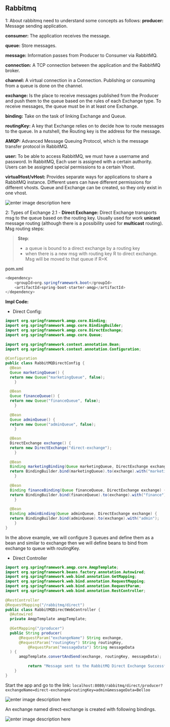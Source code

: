 ## Rabbitmq

1: About rabbitmq need to understand some concepts as follows:
**producer:** Message sending application.

**consumer:** The application receives the message.

**queue:** Store messages.

**message:** Information passes from Producer to Consumer via RabbitMQ.

**connection:** A TCP connection between the application and the RabbitMQ broker.

**channel:** A virtual connection in a Connection. Publishing or consuming from a queue is done on the channel.

**exchange:** Is the place to receive messages published from the Producer and push them to the queue based on the rules of each Exchange type. To receive messages, the queue must be in at least one Exchange.

**binding:** Take on the task of linking Exchange and Queue.

**routingKey:** A key that Exchange relies on to decide how to route messages to the queue. In a nutshell, the Routing key is the address for the message.

**AMQP:** Advanced Message Queuing Protocol, which is the message transfer protocol in RabbitMQ.

**user:** To be able to access RabbitMQ, we must have a username and password. In RabbitMQ, Each user is assigned with a certain authority. Users can be assigned special permissions to a certain Vhost.

**virtualHost/vHost:** Provides separate ways for applications to share a RabbitMQ instance. Different users can have different permissions for different vhosts. Queue and Exchange can be created, so they only exist in one vhost.


![enter image description here](https://images.viblo.asia/a1571d98-cb4e-4f3a-9757-117a492be32c.png)

2: Types of Exchange
2.1 - **Direct Exchange:** Direct Exchange transports msg to the queue based on the routing key. Usually used for work **unicast** message routing (although there is a possibility used for **multicast** routing).
Msg routing steps:
>**Step**:
> + a queue is bound to a direct exchange by a routing key
> + when there is a new msg with routing key R to direct exchange. Msg will be moved to that queue if R=K

pom.xml
```java
<dependency>
	<groupId>org.springframework.boot</groupId>
	<artifactId>spring-boot-starter-amqp</artifactId>
</dependency>
```

**Impl Code:**
- Direct Config:
```java
import org.springframework.amqp.core.Binding;  
import org.springframework.amqp.core.BindingBuilder;  
import org.springframework.amqp.core.DirectExchange;  
import org.springframework.amqp.core.Queue;  
  
import org.springframework.context.annotation.Bean;  
import org.springframework.context.annotation.Configuration;  
  
@Configuration  
public class RabbitMQDirectConfig {  
  @Bean  
  Queue marketingQueue() {  
  return new Queue("marketingQueue", false);  
    }  
  
  @Bean  
  Queue financeQueue() {  
  return new Queue("financeQueue", false);  
    }  
  
  @Bean  
  Queue adminQueue() {  
  return new Queue("adminQueue", false);  
    }  
  
  @Bean  
  DirectExchange exchange() {  
  return new DirectExchange("direct-exchange");  
    }  
  
  @Bean  
  Binding marketingBinding(Queue marketingQueue, DirectExchange exchange) {  
  return BindingBuilder.bind(marketingQueue).to(exchange).with("marketing");  
    }  
  
  @Bean  
  Binding financeBinding(Queue financeQueue, DirectExchange exchange) {  
  return BindingBuilder.bind(financeQueue).to(exchange).with("finance");  
    }  
  
  @Bean  
  Binding adminBinding(Queue adminQueue, DirectExchange exchange) {  
  return BindingBuilder.bind(adminQueue).to(exchange).with("admin");  
    }  
}
```
In the above example, we will configure 3 queues and define them as a bean and similar to exchange then we will define beans to bind from exchange to queue with routingKey.

- Direct Controller
```java
import org.springframework.amqp.core.AmqpTemplate;  
import org.springframework.beans.factory.annotation.Autowired;  
import org.springframework.web.bind.annotation.GetMapping;  
import org.springframework.web.bind.annotation.RequestMapping;  
import org.springframework.web.bind.annotation.RequestParam;  
import org.springframework.web.bind.annotation.RestController;  
  
@RestController  
@RequestMapping("/rabbitmq/direct")  
public class RabbitMQDirectWebController {  
  @Autowired  
  private AmqpTemplate amqpTemplate;  
  
  @GetMapping("/producer")  
  public String producer(
	  @RequestParam("exchangeName") String exchange,
	  @RequestParam("routingKey") String routingKey,
      	  @RequestParam("messageData") String messageData  
  ) {
	  amqpTemplate.convertAndSend(exchange, routingKey, messageData);
	  
          return "Message sent to the RabbitMQ Direct Exchange Successfully";  
    }  
}
```
Start the app and go to the link: `localhost:8080/rabbitmq/direct/producer?exchangeName=direct-exchange&routingKey=admin&messageData=Belloo`

![enter image description here](https://www.javainuse.com/3-rabbit-direct-exchange-queues-min.JPG)

An exchange named direct-exchange is created with following bindings.

![enter image description here](https://www.javainuse.com/3-rabbit-direct-exchange-bindings-min.JPG)


